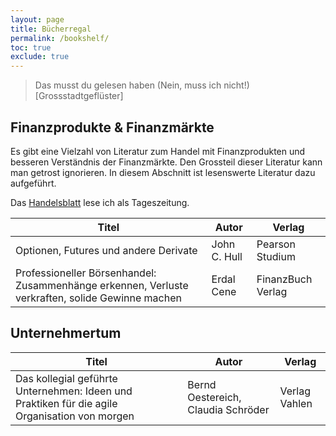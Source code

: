 ```yaml
---
layout: page
title: Bücherregal
permalink: /bookshelf/
toc: true
exclude: true
---
```


> Das musst du gelesen haben (Nein, muss ich nicht!) [Grossstadtgeflüster]

## Finanzprodukte & Finanzmärkte

Es gibt eine Vielzahl von Literatur zum Handel mit Finanzprodukten und
besseren Verständnis der Finanzmärkte. Den Grossteil dieser Literatur kann man
getrost ignorieren. In diesem Abschnitt ist lesenswerte Literatur dazu
aufgeführt.

Das [Handelsblatt](https://www.handelsblatt.com) lese ich als Tageszeitung.

| Titel | Autor | Verlag |
|-------|-------|--------|
| Optionen, Futures und andere Derivate |  John C. Hull | Pearson Studium |
| Professioneller Börsenhandel: Zusammenhänge erkennen, Verluste verkraften, solide Gewinne machen | Erdal Cene | FinanzBuch Verlag |

## Unternehmertum

| Titel | Autor | Verlag |
|-------|-------|--------|
| Das kollegial geführte Unternehmen: Ideen und Praktiken für die agile Organisation von morgen | Bernd Oestereich, Claudia Schröder | Verlag Vahlen |
